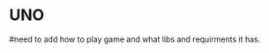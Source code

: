 # UNO

<!-- Group Work
To help plan your work, and make expectations explicit, discuss the following:

Where, and how often will you meet while working?
meeting in Ångström when possible, aim for 3 times a week.

How do you communicate in the group - what channels? - when?
we will use discord to communicate, in a private chat because we are only 2 members in the group 

How will you use version control (git) and other tools you might agree on, like Trello or OverLeaf?
we will use git and github for version management, and Overleaf for the documentation and essay. 

How do you coordinate the final hand-in?
we will both check the final deliverables and do independent checking before a discussion, when both parties are 
satisfied with the work, 1 of us will hand in the deliverables for the whole group. 

How do you ensure everyone knows what they should do after their current task, and what everyone else is working on?
we have a checklist for backlog and things we need to complete by certain times, and this checklist is visible to all members of the group 

Dealing with Surprises
Communication in a group is very important, and at the same time often turns out to be very difficult, especially if something unexpected happens. Discuss at least the following:

What should you do if somebody feels left outside?
have a discussion, check with eachother on what parts we are working on, and if the person feeling left out maybe could get a task to work on. solve trough good communication. 

What should you do if someone gets stuck on their current task?
if someone is stuck, we will have a call, and look at the code together and check if we both can solve it together, if were still stuck we google it. 

What happens if someone feels another person isn’t doing their fair share?
we will check eachothers progress, and if someone is slacking me might redistribute tasks to even the workload.

What happens if someone is not communicating in the manner or frequency agreed upon?
make contact with that person, and ask them to communicate with the agreed upon channel.  -->


#need to add how to play game and what libs and requirments it has. 